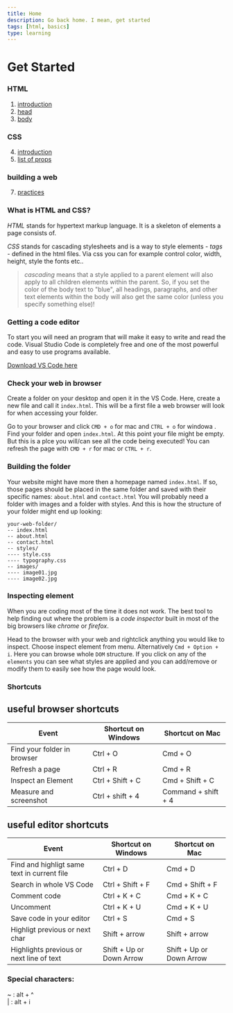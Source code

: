 ```yaml
---
title: Home
description: Go back home. I mean, get started
tags: [html, basics]
type: learning
---
```


# Get Started

### HTML

1. [introduction](./#/html)
2. [head](./#/html-head)
3. [body](./#/html-tags)

### CSS

4. [introduction](./#/css)
5. [list of props](./#/css-props)

### building a web

7. [practices](./#/xcrcs)

### What is HTML and CSS?

_HTML_ stands for hypertext markup language. It is a skeleton of elements a page consists of.

_CSS_ stands for cascading stylesheets and is a way to style elements - _tags_ - defined in the html files. Via css you can for example control color, width, height, style the fonts etc..

> _cascading_ means that a style applied to a parent element will also apply to all children elements within the parent. So, if you set the color of the body text to "blue", all headings, paragraphs, and other text elements within the body will also get the same color (unless you specify something else)!

### Getting a code editor

To start you will need an program that will make it easy to write and read the code. Visual Studio Code is completely free and one of the most powerful and easy to use programs available.

[Download VS Code here](https://code.visualstudio.com)

### Check your web in browser

Create a folder on your desktop and open it in the VS Code. Here, create a new file and call it `index.html`. This will be a first file a web browser will look for when accessing your folder.

Go to your browser and click `CMD + o` for mac and `CTRL + o` for windowa . Find your folder and open `index.html`. At this point your file might be empty. But this is a plce you will/can see all the code being executed! You can refresh the page with `CMD + r` for mac or `CTRL + r`.

### Building the folder

Your website might have more then a homepage named `index.html`. If so, those pages should be placed in the same folder and saved with their specific names: `about.html` and `contact.html` You will probably need a folder with images and a folder with styles. And this is how the structure of your folder might end up looking:

```
your-web-folder/
-- index.html
-- about.html
-- contact.html
-- styles/
---- style.css
---- typography.css
-- images/
---- image01.jpg
---- image02.jpg
```

### Inspecting element

When you are coding most of the time it does not work. The best tool to help finding out where the problem is a _code inspector_ built in most of the big browsers like _chrome_ or _firefox_.

Head to the browser with your web and rightclick anything you would like to inspect. Choose inspect element from menu. Alternatively `Cmd + Option + i`. Here you can browse whole `DOM` structure. If you click on any of the `elements` you can see what styles are applied and you can add/remove or modify them to easily see how the page would look.

### Shortcuts

## useful browser shortcuts

| Event                       | Shortcut on Windows | Shortcut on Mac     |
| --------------------------- | ------------------- | ------------------- |
| Find your folder in browser | Ctrl + O            | Cmd + O             |
| Refresh a page              | Ctrl + R            | Cmd + R             |
| Inspect an Element          | Ctrl + Shift + C    | Cmd + Shift + C     |
| Measure and screenshot      | Ctrl + shift + 4    | Command + shift + 4 |

## useful editor shortcuts

| Event                                       | Shortcut on Windows      | Shortcut on Mac          |
| ------------------------------------------- | ------------------------ | ------------------------ |
| Find and highligt same text in current file | Ctrl + D                 | Cmd + D                  |
| Search in whole VS Code                     | Ctrl + Shift + F         | Cmd + Shift + F          |
| Comment code                                | Ctrl + K + C             | Cmd + K + C              |
| Uncomment                                   | Ctrl + K + U             | Cmd + K + U              |
| Save code in your editor                    | Ctrl + S                 | Cmd + S                  |
| Highligt previous or next char              | Shift + arrow            | Shift + arrow            |
| Highlights previous or next line of text    | Shift + Up or Down Arrow | Shift + Up or Down Arrow |

### Special characters:

~ : alt + ^  
| : alt + i
